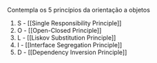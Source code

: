 Contempla os 5 princípios da orientação a objetos


1. S - [[Single Responsibility Principle]]
2. O - [[Open-Closed Principle]]
3. L - [[Liskov Substitution Principle]]
4. I - [[Interface Segregation Principle]]
5. D - [[Dependency Inversion Principle]]